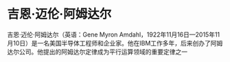 # 吉恩·迈伦·阿姆达尔
吉恩·迈伦·阿姆达尔（英语：Gene Myron Amdahl，1922年11月16日—2015年11月10日）是一名美国半导体工程师和企业家。他在IBM工作多年，后来创办了阿姆达尔公司。他提出的阿姆达尔定律成为平行运算领域的重要定律之一
